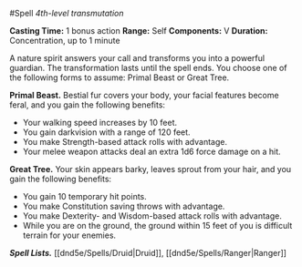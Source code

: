 #Spell
*4th-level transmutation*

**Casting Time:** 1 bonus action
**Range:** Self
**Components:** V
**Duration:** Concentration, up to 1 minute

A nature spirit answers your call and transforms you into a powerful guardian. The transformation lasts until the spell ends. You choose one of the following forms to assume: Primal Beast or Great Tree.

**Primal Beast.** Bestial fur covers your body, your facial features become feral, and you gain the following benefits:
- Your walking speed increases by 10 feet.
- You gain darkvision with a range of 120 feet.
- You make Strength-based attack rolls with advantage.
- Your melee weapon attacks deal an extra 1d6 force damage on a hit.

**Great Tree.** Your skin appears barky, leaves sprout from your hair, and you gain the following benefits:
- You gain 10 temporary hit points.
- You make Constitution saving throws with advantage.
- You make Dexterity- and Wisdom-based attack rolls with advantage.
- While you are on the ground, the ground within 15 feet of you is difficult terrain for your enemies.

***Spell Lists.*** [[dnd5e/Spells/Druid\|Druid]], [[dnd5e/Spells/Ranger\|Ranger]]